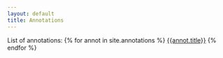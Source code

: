```yaml
---
layout: default
title: Annotations
---
```


List of annotations:
{% for annot in site.annotations %}
  <a class="btn btn-sm btn-pill btn-annotation" href="{{ annot.url | relative_url }}">{{annot.title}}</a>
{% endfor %}

